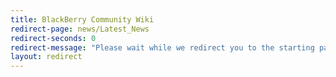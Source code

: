 ```yaml
---
title: BlackBerry Community Wiki
redirect-page: news/Latest_News
redirect-seconds: 0
redirect-message: "Please wait while we redirect you to the starting page"
layout: redirect
---
```

